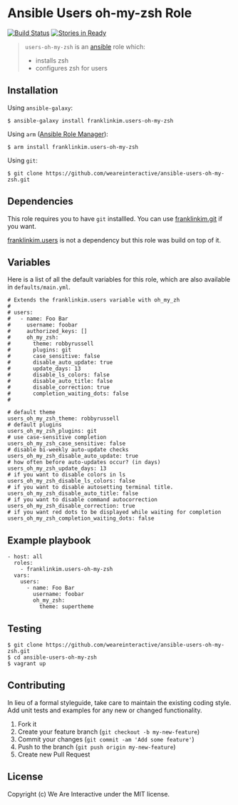 # Ansible Users oh-my-zsh Role

[![Build Status](https://travis-ci.org/weareinteractive/ansible-users-oh-my-zsh.png?branch=master)](https://travis-ci.org/weareinteractive/ansible-users-oh-my-zsh)
[![Stories in Ready](https://badge.waffle.io/weareinteractive/ansible-users-oh-my-zsh.svg?label=ready&title=Ready)](http://waffle.io/weareinteractive/ansible-users-oh-my-zsh)

> `users-oh-my-zsh` is an [ansible](http://www.ansible.com) role which: 
> 
> * installs zsh
> * configures zsh for users

## Installation

Using `ansible-galaxy`:

```
$ ansible-galaxy install franklinkim.users-oh-my-zsh
```

Using `arm` ([Ansible Role Manager](https://github.com/mirskytech/ansible-role-manager/)):

```
$ arm install franklinkim.users-oh-my-zsh
```

Using `git`:

```
$ git clone https://github.com/weareinteractive/ansible-users-oh-my-zsh.git
```

## Dependencies

This role requires you to have `git` installled. You can use [franklinkim.git](https://github.com/weareinteractive/ansible-git) if you want.

[franklinkim.users](https://github.com/weareinteractive/ansible-users) is not a dependency but this role was build on top of it.

## Variables

Here is a list of all the default variables for this role, which are also available in `defaults/main.yml`.

```
# Extends the franklinkim.users variable with oh_my_zh
#
# users:
#   - name: Foo Bar
#     username: foobar
#     authorized_keys: []
#     oh_my_zsh:
#       theme: robbyrussell
#       plugins: git
#       case_sensitive: false
#       disable_auto_update: true
#       update_days: 13
#       disable_ls_colors: false
#       disable_auto_title: false
#       disable_correction: true
#       completion_waiting_dots: false
#

# default theme
users_oh_my_zsh_theme: robbyrussell
# default plugins
users_oh_my_zsh_plugins: git
# use case-sensitive completion
users_oh_my_zsh_case_sensitive: false
# disable bi-weekly auto-update checks
users_oh_my_zsh_disable_auto_update: true
# how often before auto-updates occur? (in days)
users_oh_my_zsh_update_days: 13
# if you want to disable colors in ls
users_oh_my_zsh_disable_ls_colors: false
# if you want to disable autosetting terminal title.
users_oh_my_zsh_disable_auto_title: false
# if you want to disable command autocorrection
users_oh_my_zsh_disable_correction: true
# if you want red dots to be displayed while waiting for completion
users_oh_my_zsh_completion_waiting_dots: false
```

## Example playbook

```
- host: all
  roles: 
    - franklinkim.users-oh-my-zsh
  vars:
    users:
      - name: Foo Bar
        username: foobar
        oh_my_zsh:
          theme: supertheme
```

## Testing

```
$ git clone https://github.com/weareinteractive/ansible-users-oh-my-zsh.git
$ cd ansible-users-oh-my-zsh
$ vagrant up
```

## Contributing
In lieu of a formal styleguide, take care to maintain the existing coding style. Add unit tests and examples for any new or changed functionality.

1. Fork it
2. Create your feature branch (`git checkout -b my-new-feature`)
3. Commit your changes (`git commit -am 'Add some feature'`)
4. Push to the branch (`git push origin my-new-feature`)
5. Create new Pull Request

## License
Copyright (c) We Are Interactive under the MIT license.
